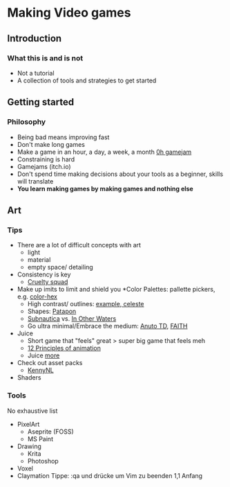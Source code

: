 # Making Video games
## Introduction
### What this is and is not
* Not a tutorial
* A collection of tools and strategies to get started
## Getting started
### Philosophy
* Being bad means improving fast
* Don't make long games
* Make a game in an hour, a day, a week, a month [0h gamejam](https://itch.io/jam/0h-game-jam-2022)
* Constraining is hard
* Gamejams (itch.io)
* Don't spend time making decisions about your tools as a beginner, skills will translate
* **You learn making games by making games and nothing else**

## Art
### Tips
* There are a lot of difficult concepts with art
    * light
    * material
    * empty space/ detailing
* Consistency is key 
    * [Cruelty squad](https://www.youtube.com/watch?v=CHm2d3wf8EU)
* Make up imits to limit and shield you
    *Color Palettes: pallette pickers, e.g. [color-hex](https://www.color-hex.com/color-palettes/)
    * High contrast/ outlines: [example, celeste](https://games-b26f.kxcdn.com/wp-content/uploads/2019/06/celeste-770x470.png)
    * Shapes: [Patapon](https://www.youtube.com/watch?v=D3Hz4hIjeDs)
    * [Subnautica](https://store.steampowered.com/app/264710/Subnautica/) vs. [In Other Waters](https://store.steampowered.com/app/890720/In_Other_Waters/)
    * Go ultra minimal/Embrace the medium: [Anuto TD](https://www.youtube.com/watch?v=gJ10UZJy-IA), [FAITH](https://www.youtube.com/watch?v=io2cGEiUGWg)
* Juice
    * Short game that "feels" great > super big game that feels meh
    * [12 Principles of animation](https://www.youtube.com/watch?v=uDqjIdI4bF4)
    * Juice [more](https://www.youtube.com/watch?v=xSYVQc7cH-4)
* Check out asset packs
    * [KennyNL](https://www.kenney.nl/assets)
* Shaders

### Tools
No exhaustive list
* PixelArt
    * Aseprite (FOSS)
    * MS Paint
* Drawing
    * Krita
    * Photoshop
* Voxel
* Claymation
Tippe:  :qa  und drücke <Enter> um Vim zu beenden                                                 1,1        Anfang
